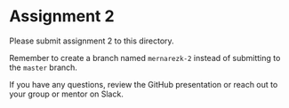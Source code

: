 # Assignment 2

Please submit assignment 2 to this directory.

Remember to create a branch named `mernarezk-2` 
instead of submitting to the `master` branch.

If you have any questions, review the GitHub presentation or reach
out to your group or mentor on Slack.
